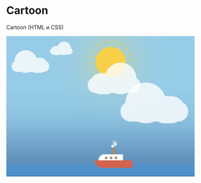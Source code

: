 # Cartoon
Cartoon (HTML и CSS)

<a href="https://www.youtube.com/watch?v=QkPctkId610"><img src="https://github.com/khlebobul/Cartoon/blob/main/img.png" 
alt="You can watch it" width="500"/></a>
